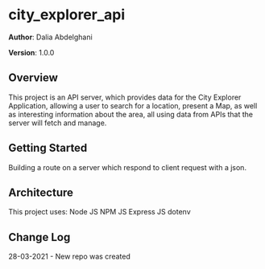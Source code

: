 # city_explorer_api


**Author**: Dalia Abdelghani

**Version**: 1.0.0 

## Overview
This project is an API server, which provides data for the City Explorer Application, allowing a user to search for a location, present a Map, as well as interesting information about the area, all using data from APIs that the server will fetch and manage.

## Getting Started
Building a route on a server which respond to client request with a json.

## Architecture
This project uses:
Node JS
NPM JS
Express JS
dotenv

## Change Log
28-03-2021 - New repo was created

